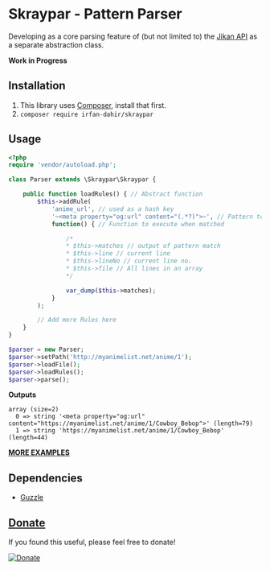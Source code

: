 # Skraypar - Pattern Parser
Developing as a core parsing feature of (but not limited to) the [Jikan API](https://github.com/jikan-me) as a separate abstraction class.

**Work in Progress**


## Installation
1. This library uses [Composer](https://getcomposer.org), install that first.
2. `composer require irfan-dahir/skraypar`

## Usage
```php
<?php
require 'vendor/autoload.php';

class Parser extends \Skraypar\Skraypar {

	public function loadRules() { // Abstract function
		$this->addRule(
			'anime_url', // used as a hash key
			'~<meta property="og:url" content="(.*?)">~', // Pattern to match
			function() { // Function to execute when matched

				/*
				* $this->matches // output of pattern match
				* $this->line // current line
				* $this->lineNo // current line no.
				* $this->file // All lines in an array
				*/

				var_dump($this->matches);
			}
		);

		// Add more Rules here
	}
}

$parser = new Parser;
$parser->setPath('http://myanimelist.net/anime/1');
$parser->loadFile();
$parser->loadRules();
$parser->parse();
```

**Outputs**
```
array (size=2)
  0 => string '<meta property="og:url" content="https://myanimelist.net/anime/1/Cowboy_Bebop">' (length=79)
  1 => string 'https://myanimelist.net/anime/1/Cowboy_Bebop' (length=44)
```

**[MORE EXAMPLES](https://github.com/jikan-me/jikan/tree/master/examples)**

## Dependencies
- [Guzzle](https://github.com/guzzle/guzzle)

## [Donate](https://liberapay.com/Nekomata/donate)
If you found this useful, please feel free to donate!

[![Donate](https://liberapay.com/assets/widgets/donate.svg)](https://liberapay.com/Nekomata/donate "Donate using Liberapay")